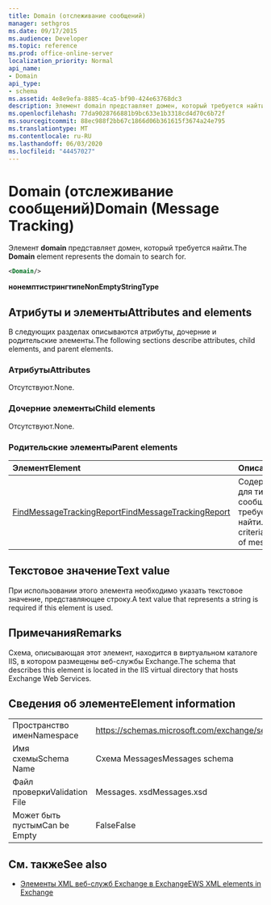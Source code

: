 ```yaml
---
title: Domain (отслеживание сообщений)
manager: sethgros
ms.date: 09/17/2015
ms.audience: Developer
ms.topic: reference
ms.prod: office-online-server
localization_priority: Normal
api_name:
- Domain
api_type:
- schema
ms.assetid: 4e8e9efa-8885-4ca5-bf90-424e63768dc3
description: Элемент domain представляет домен, который требуется найти.
ms.openlocfilehash: 77da9028766881b9bc633e1b3318cd4d70c6b72f
ms.sourcegitcommit: 88ec988f2bb67c1866d06b361615f3674a24e795
ms.translationtype: MT
ms.contentlocale: ru-RU
ms.lasthandoff: 06/03/2020
ms.locfileid: "44457027"
---
```

# <a name="domain-message-tracking"></a><span data-ttu-id="11ee5-103">Domain (отслеживание сообщений)</span><span class="sxs-lookup"><span data-stu-id="11ee5-103">Domain (Message Tracking)</span></span>

<span data-ttu-id="11ee5-104">Элемент **domain** представляет домен, который требуется найти.</span><span class="sxs-lookup"><span data-stu-id="11ee5-104">The **Domain** element represents the domain to search for.</span></span> 
  
```XML
<Domain/>
```

 <span data-ttu-id="11ee5-105">**нонемптистрингтипе**</span><span class="sxs-lookup"><span data-stu-id="11ee5-105">**NonEmptyStringType**</span></span>
## <a name="attributes-and-elements"></a><span data-ttu-id="11ee5-106">Атрибуты и элементы</span><span class="sxs-lookup"><span data-stu-id="11ee5-106">Attributes and elements</span></span>

<span data-ttu-id="11ee5-107">В следующих разделах описываются атрибуты, дочерние и родительские элементы.</span><span class="sxs-lookup"><span data-stu-id="11ee5-107">The following sections describe attributes, child elements, and parent elements.</span></span>
  
### <a name="attributes"></a><span data-ttu-id="11ee5-108">Атрибуты</span><span class="sxs-lookup"><span data-stu-id="11ee5-108">Attributes</span></span>

<span data-ttu-id="11ee5-109">Отсутствуют.</span><span class="sxs-lookup"><span data-stu-id="11ee5-109">None.</span></span>
  
### <a name="child-elements"></a><span data-ttu-id="11ee5-110">Дочерние элементы</span><span class="sxs-lookup"><span data-stu-id="11ee5-110">Child elements</span></span>

<span data-ttu-id="11ee5-111">Отсутствуют.</span><span class="sxs-lookup"><span data-stu-id="11ee5-111">None.</span></span>
  
### <a name="parent-elements"></a><span data-ttu-id="11ee5-112">Родительские элементы</span><span class="sxs-lookup"><span data-stu-id="11ee5-112">Parent elements</span></span>

|<span data-ttu-id="11ee5-113">**Элемент**</span><span class="sxs-lookup"><span data-stu-id="11ee5-113">**Element**</span></span>|<span data-ttu-id="11ee5-114">**Описание**</span><span class="sxs-lookup"><span data-stu-id="11ee5-114">**Description**</span></span>|
|:-----|:-----|
|[<span data-ttu-id="11ee5-115">FindMessageTrackingReport</span><span class="sxs-lookup"><span data-stu-id="11ee5-115">FindMessageTrackingReport</span></span>](findmessagetrackingreport.md) <br/> |<span data-ttu-id="11ee5-116">Содержит условия для типов сообщений, которые требуется найти.</span><span class="sxs-lookup"><span data-stu-id="11ee5-116">Contains criteria for the types of messages to find.</span></span>  <br/> |
   
## <a name="text-value"></a><span data-ttu-id="11ee5-117">Текстовое значение</span><span class="sxs-lookup"><span data-stu-id="11ee5-117">Text value</span></span>

<span data-ttu-id="11ee5-118">При использовании этого элемента необходимо указать текстовое значение, представляющее строку.</span><span class="sxs-lookup"><span data-stu-id="11ee5-118">A text value that represents a string is required if this element is used.</span></span>
  
## <a name="remarks"></a><span data-ttu-id="11ee5-119">Примечания</span><span class="sxs-lookup"><span data-stu-id="11ee5-119">Remarks</span></span>

<span data-ttu-id="11ee5-120">Схема, описывающая этот элемент, находится в виртуальном каталоге IIS, в котором размещены веб-службы Exchange.</span><span class="sxs-lookup"><span data-stu-id="11ee5-120">The schema that describes this element is located in the IIS virtual directory that hosts Exchange Web Services.</span></span>
  
## <a name="element-information"></a><span data-ttu-id="11ee5-121">Сведения об элементе</span><span class="sxs-lookup"><span data-stu-id="11ee5-121">Element information</span></span>

|||
|:-----|:-----|
|<span data-ttu-id="11ee5-122">Пространство имен</span><span class="sxs-lookup"><span data-stu-id="11ee5-122">Namespace</span></span>  <br/> |https://schemas.microsoft.com/exchange/services/2006/messages  <br/> |
|<span data-ttu-id="11ee5-123">Имя схемы</span><span class="sxs-lookup"><span data-stu-id="11ee5-123">Schema Name</span></span>  <br/> |<span data-ttu-id="11ee5-124">Схема Messages</span><span class="sxs-lookup"><span data-stu-id="11ee5-124">Messages schema</span></span>  <br/> |
|<span data-ttu-id="11ee5-125">Файл проверки</span><span class="sxs-lookup"><span data-stu-id="11ee5-125">Validation File</span></span>  <br/> |<span data-ttu-id="11ee5-126">Messages. xsd</span><span class="sxs-lookup"><span data-stu-id="11ee5-126">Messages.xsd</span></span>  <br/> |
|<span data-ttu-id="11ee5-127">Может быть пустым</span><span class="sxs-lookup"><span data-stu-id="11ee5-127">Can be Empty</span></span>  <br/> |<span data-ttu-id="11ee5-128">False</span><span class="sxs-lookup"><span data-stu-id="11ee5-128">False</span></span>  <br/> |
   
## <a name="see-also"></a><span data-ttu-id="11ee5-129">См. также</span><span class="sxs-lookup"><span data-stu-id="11ee5-129">See also</span></span>

- [<span data-ttu-id="11ee5-130">Элементы XML веб-служб Exchange в Exchange</span><span class="sxs-lookup"><span data-stu-id="11ee5-130">EWS XML elements in Exchange</span></span>](ews-xml-elements-in-exchange.md)

